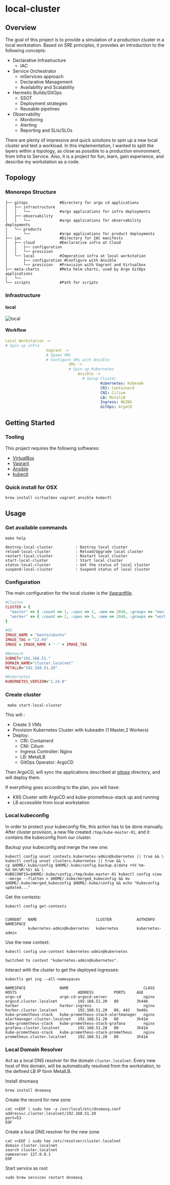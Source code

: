 # local-cluster

## Overview

The goal of this project is to provide a simulation of a production cluster in a local workstation. Based on SRE principles, it provides an introduction to the following concepts:

- Declarative Infrastructure
  - IAC
- Service Orchestrator
  - mServices approach
  - Declarative Management
  - Availability and Scalability
- Hermetic Builds/GitOps
  - SSOT
  - Deployment strategies
  - Reusable pipelines
- Observability
  - Monitoring
  - Alerting
  - Reporting and SLIs/SLOs

There are plenty of impressive and quick solutions to spin up a new local cluster and test a workload. In this implementation, I wanted to split the layers within a topology, as close as possible to a production environment, from Infra to Service. Also, it is a project for fun, learn, gain experience, and describe my workstation as a code.

## Topology

### Monorepo Structure

```shell
├── gitops              #Directory for argo cd applications
│   ├── infrastructure
│   │   └──             #argo applications for infra deployments
│   ├── observability
│   │   └──             #argo applications for observability deployments
│   └── products
│       └──             #argo applications for product deployments
├── iac                 #Directory for IAC manifests
│   ├── cloud           #Declarative infra at Cloud
│   │   ├── configuration
│   │   └── provision
│   └── local           #Imperative infra at local workstation
│       ├── configuration #Configure with Ansible
│       └── provision   #Provision with Vagrant and Virtualbox
├── meta-charts         #Meta helm charts, used by Argo GitOps applications
│   └── 
└── scripts             #Path for scripts
```

### Infrastructure

#### local

![local](docs/files/local-cluster.drawio.png)

#### Workflow

```yaml
Local Workstation ->
# Spin up infra
                  Vagrant ->
                  # Spawn VMs
                  # Configure VMs with Ansible
                            VMs -> 
                            # Spin up Kubernetes
                                Ansible -> 
                                  # Setup Cluster
                                          Kubernetes: Kubeadm
                                          CRI: Containerd
                                          CNI: Cilium
                                          LB: MetalLB
                                          Ingress: NGINX
                                          GitOps: ArgoCD

```

## Getting Started

### Tooling

This project requires the following softwares:

- [VirtualBox](https://www.virtualbox.org)
- [Vagrant](https://www.vagrantup.com)
- [Ansible](https://www.ansible.com)
- [kubectl](https://kubernetes.io/docs/tasks/tools/)

### Quick install for OSX

```shell
brew install virtualbox vagrant ansible kubectl
```

## Usage

### Get available commands

```shell
make help
```

```shell
destroy-local-cluster          : Destroy local cluster
reload-local-cluster           : Reload/Upgrade local cluster
restart-local-cluster          : Restart local cluster
start-local-cluster            : Start local cluster
status-local-cluster           : Get the status of local cluster
suspend-local-cluster          : Suspend status of local cluster
```

### Configuration

The main configuration for the local cluster is the [Vagrantfile](./iac/local/provision/vagrantfile).

```ruby
#Cluster
CLUSTER = {
  "master" => { :count => 1, :cpus => 2, :mem => 2048, :groups => "masters" },
  "worker" => { :count => 2, :cpus => 5, :mem => 2048, :groups => "workers" }
}

#OS
IMAGE_NAME = "bento/ubuntu"
IMAGE_TAG = "22.04"
IMAGE = IMAGE_NAME + "-" + IMAGE_TAG

#Network
SUBNET="192.168.51."
DOMAIN_NAME="cluster.localnet"
METALLB="192.168.51.20"

#Kubernetes
KUBERNETES_VERSION="1.24.0"
```

### Create cluster

```shell
 make start-local-cluster
```

This will :

- Create 3 VMs
- Provision Kubernetes Cluster with kubeadm (1 Master,2 Workers)
- Deploy:
  - CRI: Containerd
  - CNI: Cilium
  - Ingress Controller: Nginx
  - LB: MetalLB
  - GitOps Operator: ArgoCD

Then ArgoCD, will sync the applications described at [gitops](./gitops/) directory, and will deploy them.

If everything goes according to the plan, you will have:

- K8S Cluster with ArgoCD and kube-prometheus-stack up and running
- LB accessible from local workstation

### Local kubeconfig

In order to protect your kubeconfig file, this action has to be done manually.
After cluster provision, a new file created `/tmp/kube-master-01`, and
it contains the kubeconfig from our cluster.

Backup your kubeconfig and merge the new one:

```shell
kubectl config unset contexts.kubernetes-admin@kubernetes || true && \
kubectl config unset clusters.kubernetes || true && \
cp $HOME/.kube/config $HOME/.kube/config.backup.$(date +%Y-%m-%d.%H:%M:%S) && \
KUBECONFIG=$HOME/.kube/config:/tmp/kube-master-01 kubectl config view --merge --flatten > $HOME/.kube/merged_kubeconfig && mv $HOME/.kube/merged_kubeconfig $HOME/.kube/config && echo "Kubeconfig updated..."
```

Get the contexts:

```shell
kubectl config get-contexts
```

```shell

CURRENT   NAME                          CLUSTER           AUTHINFO                                      NAMESPACE
          kubernetes-admin@kubernetes   kubernetes        kubernetes-admin
```

Use the new context:

```shell
kubectl config use-context kubernetes-admin@kubernetes
```

```shell
Switched to context "kubernetes-admin@kubernetes".
```

Interact with the cluster to get the deployed ingresses:

```shell
kubectls get ing --all-namespaces

NAMESPACE               NAME                                 CLASS   HOSTS                           ADDRESS         PORTS     AGE
argo-cd                 argo-cd-argocd-server                nginx   argocd.cluster.localnet         192.168.51.20   80        3h44m
harbor                  harbor-ingress                       nginx   harbor.cluster.localnet         192.168.51.20   80, 443   5m46s
kube-prometheus-stack   kube-prometheus-stack-alertmanager   nginx   alertmanager.cluster.localnet   192.168.51.20   80        3h41m
kube-prometheus-stack   kube-prometheus-stack-grafana        nginx   grafana.cluster.localnet        192.168.51.20   80        3h41m
kube-prometheus-stack   kube-prometheus-stack-prometheus     nginx   prometheus.cluster.localnet     192.168.51.20   80        3h41m
```

### Local Domain Resolver

Act as a local DNS resolver for the domain `cluster.localnet`. Every new host of this domain, will be automatically resolved from the workstation, to the defined LB IP form MetalLB.

Install dnsmasq

```shell
brew install dnsmasq
```

Create the record for new zone

```shell
cat <<EOF | sudo tee -a /usr/local/etc/dnsmasq.conf
address=/.cluster.localnet/192.168.51.20
port=53
EOF
```

Create a local DNS resolver for the new zone

```shell
cat <<EOF | sudo tee /etc/resolver/cluster.localnet
domain cluster.localnet
search cluster.localnet
nameserver 127.0.0.1
EOF
```

Start service as root

```shell
sudo brew services restart dnsmasq
```
